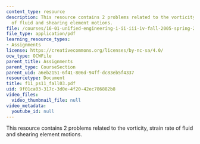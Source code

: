 ```yaml
---
content_type: resource
description: This resource contains 2 problems related to the vorticity, strain rate
  of fluid and shearing element motions.
file: /courses/16-01-unified-engineering-i-ii-iii-iv-fall-2005-spring-2006/9f01ca03317c3d0e4f2042ec786882b8_f11_ps11_fall03.pdf
file_type: application/pdf
learning_resource_types:
- Assignments
license: https://creativecommons.org/licenses/by-nc-sa/4.0/
ocw_type: OCWFile
parent_title: Assignments
parent_type: CourseSection
parent_uid: a6eb2151-6f41-806d-94ff-dc83eb5f4337
resourcetype: Document
title: f11_ps11_fall03.pdf
uid: 9f01ca03-317c-3d0e-4f20-42ec786882b8
video_files:
  video_thumbnail_file: null
video_metadata:
  youtube_id: null
---
```

This resource contains 2 problems related to the vorticity, strain rate of fluid and shearing element motions.